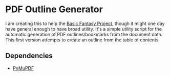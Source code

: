 # PDF Outline Generator

I am creating this to help the [Basic Fantasy Project](https://www.basicfantasy.org/), though it might one day have general enough to have broad utility.
It's a simple utility script for the automatic generation of PDF outlines/bookmarks from the document data. This first version attempts to create an outline from the table of contents.

## Dependencies
* [PyMuPDF](https://pymupdf.readthedocs.io/en/latest/index.html)